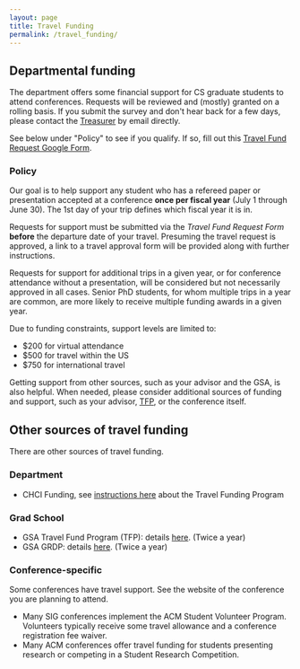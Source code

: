 ```yaml
---
layout: page
title: Travel Funding
permalink: /travel_funding/
---
```


## <a name="Departmentalfunding"></a>Departmental funding<a href="#Departmentalfunding"><i class="fa fa-link" aria-hidden="true"></i></a>

The department offers some financial support for CS graduate students to attend conferences.
Requests will be reviewed and (mostly) granted on a rolling basis.
If you submit the survey and don't hear back for a few days, please contact the [Treasurer](/officers/) by email directly.

See below under "Policy" to see if you qualify.
If so, fill out this [Travel Fund Request Google Form](https://docs.google.com/forms/d/e/1FAIpQLSc5SDVLgrrGsBzj25m_ChcLwIUKeVY7qhzA7-c957jbNfxnJQ/viewform?usp=sf_link).

### <a name="Policy"></a>Policy<a href="#Policy"><i class="fa fa-link" aria-hidden="true"></i></a>

Our goal is to help support any student who has a refereed paper or
presentation accepted at a conference **once per fiscal year** (July 1
through June 30). The 1st day of your trip defines which fiscal year it
is in.

Requests for support must be submitted via the *Travel Fund Request Form* **before**
the departure date of your travel. Presuming the travel request is approved, a
link to a travel approval form will be provided along with further instructions.

Requests for support for additional trips in a given year, or for
conference attendance without a presentation, will be considered but
not necessarily approved in all cases. Senior PhD students, for whom
multiple trips in a year are common, are more likely to receive multiple
funding awards in a given year.

Due to funding constraints, support levels are limited to:
* $200 for virtual attendance
* $500 for travel within the US
* $750 for international travel

Getting support from other sources, such as your advisor and the GSA, is also helpful.
When needed, please consider additional sources of funding and support, such as your advisor, [TFP](https://blogs.lt.vt.edu/graduatestudentassembly/what-we-can-offer-you/funding-opportunities/travel-fund-program/), or the conference itself.

## <a name="Othersourcesoftravelfunding"></a>Other sources of travel funding<a href="#Othersourcesoftravelfunding"><i class="fa fa-link" aria-hidden="true"></i></a>

There are other sources of travel funding.

### <a name="Department"></a>Department<a href="#Department"><i class="fa fa-link" aria-hidden="true"></i></a>

- CHCI Funding, see [instructions here](http://hci.vt.edu/programs/) about the Travel Funding Program

### <a name="Gradschool"></a>Grad School<a href="#Gradschool"><i class="fa fa-link" aria-hidden="true"></i></a>

- GSA Travel Fund Program (TFP): details [here](https://gpss.vt.edu/programs/tfp.html). (Twice a year)
- GSA GRDP: details [here](https://gpss.vt.edu/programs/grdp.html). (Twice a year)

### <a name="Conference-specific"></a>Conference-specific<a href="#Conference-specific"><i class="fa fa-link" aria-hidden="true"></i></a>

Some conferences have travel support. See the website of the conference you are planning to attend.

- Many SIG conferences implement the ACM Student Volunteer Program. Volunteers typically receive some travel allowance and a conference registration fee waiver.
- Many ACM conferences offer travel funding for students presenting research or competing in a Student Research Competition.
